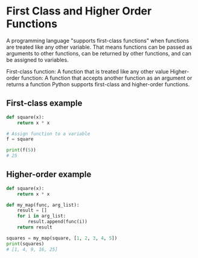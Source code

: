# First Class and Higher Order Functions

A programming language "supports first-class functions" when functions are treated like any other variable. That means functions can be passed as arguments to other functions, can be returned by other functions, and can be assigned to variables.

First-class function: A function that is treated like any other value
Higher-order function: A function that accepts another function as an argument or returns a function
Python supports first-class and higher-order functions.

## First-class example

```py
def square(x):
    return x * x

# Assign function to a variable
f = square

print(f(5))
# 25
```

## Higher-order example

```py
def square(x):
    return x * x

def my_map(func, arg_list):
    result = []
    for i in arg_list:
        result.append(func(i))
    return result

squares = my_map(square, [1, 2, 3, 4, 5])
print(squares)
# [1, 4, 9, 16, 25]
```

